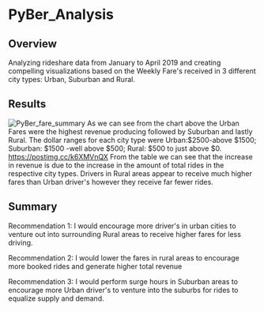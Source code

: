 # PyBer_Analysis

## Overview
Analyzing rideshare data from January to April 2019 and creating compelling visualizations based on the Weekly Fare's received in 3 different city types: Urban, Suburban and Rural. 

## Results
![PyBer_fare_summary](https://user-images.githubusercontent.com/94945327/153697736-5314cbfd-9ded-4621-887b-d14970ee3558.png)
As we can see from the chart above the Urban Fares were the highest revenue producing followed by Suburban and lastly Rural.
The dollar ranges for each city type were Urban:$2500-above $1500; Suburban: $1500 -well above $500; Rural: $500 to just above $0.
https://postimg.cc/k6XMVnQX
From the table we can see that the increase in revenue is due to the increase in the amount of total rides in the respective city types. 
Drivers in Rural areas appear to receive much higher fares than Urban driver's however they receive far fewer rides. 

## Summary
Recommendation 1: I would encourage more driver's in urban cities to venture out into surrounding Rural areas to receive higher fares for less driving.

Recommendation 2: I would lower the fares in rural areas to encourage more booked rides and generate higher total revenue

Recommendation 3: I would perform surge hours in Suburban areas to encourage more Urban driver's to venture into the suburbs for rides to equalize supply and demand. 
